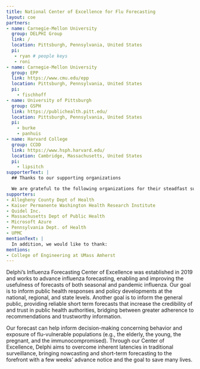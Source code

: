 ```yaml
---
title: National Center of Excellence for Flu Forecasting
layout: coe
partners:
- name: Carnegie-Mellon University
  group: DELPHI Group
  link: /
  location: Pittsburgh, Pennsylvania, United States
  pi:
   - ryan # people keys
   - roni
- name: Carnegie-Mellon University
  group: EPP
  link: https://www.cmu.edu/epp
  location: Pittsburgh, Pennsylvania, United States
  pi:
    - fischhoff
- name: University of Pittsburgh
  group: GSPH
  link: https://publichealth.pitt.edu/
  location: Pittsburgh, Pennsylvania, United States
  pi:
    - burke
    - panhuis
- name: Harvard College
  group: CCDD
  link: https://www.hsph.harvard.edu/
  location: Cambridge, Massachusetts, United States
  pi:
    - lipsitch
supporterText: |
  ## Thanks to our supporting organizations

  We are grateful to the following organizations for their steadfast support of our center:
supporters:
- Allegheny County Dept of Health
- Kaiser Permanente Washington Health Research Institute
- Quidel Inc.
- Massachusetts Dept of Public Health
- Microsoft Azure
- Pennsylvania Dept. of Health
- UPMC
mentionText: |
  In addition, we would like to thank:
mentions:
- College of Engineering at UMass Amherst
---
```


Delphi’s Influenza Forecasting Center of Excellence was established in 2019 and works to advance influenza forecasting, enabling and improving the usefulness of forecasts of both seasonal and pandemic influenza. Our goal is to inform public health responses and policy developments at the national, regional, and state levels. Another goal is to inform the general public, providing reliable short term forecasts that increase the credibility of and trust in public health authorities, bridging between greater adherence to recommendations and trustworthy information. 

Our forecast can help inform decision-making concerning behavior and exposure of flu-vulnerable populations (e.g., the elderly, the young, the pregnant, and the immunocompromised). Through our Center of Excellence, Delphi aims to overcome inherent latencies in traditional surveillance, bringing nowcasting and short-term forecasting to the forefront with a few weeks’ advance notice and the goal to save many lives.
